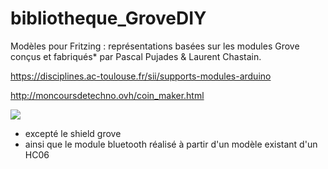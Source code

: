 # bibliotheque_GroveDIY

Modèles pour Fritzing : représentations basées sur les modules Grove conçus et fabriqués* par Pascal Pujades & Laurent Chastain.

https://disciplines.ac-toulouse.fr/sii/supports-modules-arduino

http://moncoursdetechno.ovh/coin_maker.html

<img src="/bibliotheque_GroveDIY/IMG/capture_bibliotheque_GroveDIY_14012018.png"/>
 
* excepté le shield grove
* ainsi que le module bluetooth réalisé à partir d'un modèle existant d'un HC06
